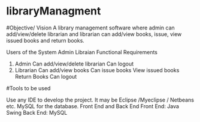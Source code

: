 # libraryManagment
#Objective/ Vision
A library management software where admin can add/view/delete librarian and librarian can add/view books, issue, view issued books and return books.

Users of the System
Admin
Libraian
Functional Requirements
1. Admin
Can add/view/delete librarian
Can logout
2. Librarian
Can add/view books
Can issue books
View issued books
Return Books
Can logout

 
#Tools to be used

Use any IDE to develop the project. It may be Eclipse /Myeclipse / Netbeans etc.
MySQL for the database.
Front End and Back End
Front End: Java Swing
Back End: MySQL
